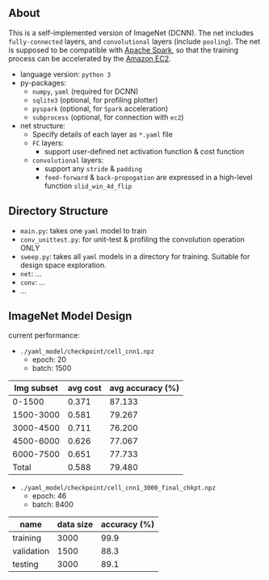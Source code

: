 ## About

This is a self-implemented version of ImageNet (DCNN). The net includes `fully-connected` layers, and `convolutional` layers (include `pooling`). The net is supposed to be compatible with [Apache Spark](spark.apache.org), so that the training process can be accelerated by the [Amazon EC2](aws.amazon.com/ec2). 

- language version: `python 3`
- py-packages: 
  - `numpy`, `yaml` (required for DCNN)
  - `sqlite3` (optional, for profiling plotter)
  - `pyspark` (optional, for `Spark` acceleration)
  - `subprocess` (optional, for connection with `ec2`)
- net structure:
  - Specify details of each layer as `*.yaml` file
  - `FC` layers:
    - support user-defined net activation function & cost function
  - `convolutional` layers:
    - support any `stride` & `padding`
    - `feed-forward` & `back-propogation` are expressed in a high-level function `slid_win_4d_flip`

## Directory Structure

- `main.py`: takes one `yaml` model to train
- `conv_unittest.py`: for unit-test & profiling the convolution operation ONLY
- `sweep.py`: takes all `yaml` models in a directory for training. Suitable for design space exploration. 
- `net`: ...
- `conv`: ...
- ...

## ImageNet Model Design

current performance:

- `./yaml_model/checkpoint/cell_cnn1.npz`
  - epoch: 20
  - batch: 1500

| Img subset | avg cost | avg accuracy (%) |
| ---------- | -------- | ---------------- |
| 0-1500     | 0.371    | 87.133           |
| 1500-3000  | 0.581    | 79.267           |
| 3000-4500  | 0.711    | 76.200           |
| 4500-6000  | 0.626    | 77.067           |
| 6000-7500  | 0.651    | 77.733           |
| Total      | 0.588    | 79.480           |

- `./yaml_model/checkpoint/cell_cnn1_3000_final_chkpt.npz`
  - epoch: 46
  - batch: 8400

| name       | data size | accuracy (%) |
| ---------- | --------- | ------------ |
| training   | 3000      | 99.9         |
| validation | 1500      | 88.3         |
| testing    | 3000      | 89.1         |